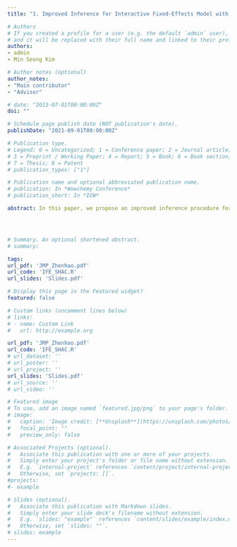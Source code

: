```yaml
---
title: "1. Improved Inference for Interactive Fixed-Effects Model with Cross Sectional Dependence (Job Market Paper)"

# Authors
# If you created a profile for a user (e.g. the default `admin` user), write the username (folder name) here 
# and it will be replaced with their full name and linked to their profile.
authors:
- admin
- Min Seong Kim

# Author notes (optional)
author_notes:
- "Main contributor"
- "Advisor"

# date: "2013-07-01T00:00:00Z"
doi: ""

# Schedule page publish date (NOT publication's date).
publishDate: "2021-09-01T00:00:00Z"

# Publication type.
# Legend: 0 = Uncategorized; 1 = Conference paper; 2 = Journal article;
# 3 = Preprint / Working Paper; 4 = Report; 5 = Book; 6 = Book section;
# 7 = Thesis; 8 = Patent
# publication_types: ["1"]

# Publication name and optional abbreviated publication name.
# publication: In *Wowchemy Conference*
# publication_short: In *ICW*

abstract: In this paper, we propose an improved inference procedure for the interactive fixed effects model in the presence of cross-sectional dependence and heteroskedasticity.  It is well known in the literature that the LS estimator in this model by [Bai (2009)](https://onlinelibrary.wiley.com/doi/10.3982/ECTA6135) is asymptotically biased when the error term is cross-sectionally dependent, and we address this problem. Our procedure involves two parts, correcting the asymptotic bias of the LS estimator and employing the cross-sectional dependence robust covariance matrix estimator. We prove the validity of the proposed procedure in the asymptotic sense. Since our approach is based on the spatial HAC estimation, e.g., [Conley (1999)](https://www.sciencedirect.com/science/article/abs/pii/S0304407698000840), [Kelejian and Prucha (2007)](https://www.sciencedirect.com/science/article/abs/pii/S0304407606002260) and [Kim and Sun (2011)](https://www.sciencedirect.com/science/article/abs/pii/S0304407610002034), we need a distance measure that characterizes the dependence structure. Such a distance may not be available in practice and we address this by considering a data-driven distance that does not rely on prior information. We also develop a bandwidth selection procedure based on a cluster wild bootstrap method. Monte Carlo simulations show our procedure work well in finite samples. As empirical illustrations, we apply the proposed method to make inference on the effects of divorce law reforms on the U.S. divorce rate, and the effects of clean water and sewerage interventions on the U.S. child mortality.




# Summary. An optional shortened abstract.
# summary: 

tags: 
url_pdf: 'JMP_Zhenhao.pdf'
url_code: 'IFE_SHAC.R'
url_slides: 'Slides.pdf'

# Display this page in the Featured widget?
featured: false

# Custom links (uncomment lines below)
# links:
# - name: Custom Link
#   url: http://example.org

url_pdf: 'JMP_Zhenhao.pdf'
url_code: 'IFE_SHAC.R'
# url_dataset: ''
# url_poster: ''
# url_project: ''
url_slides: 'Slides.pdf'
# url_source: ''
# url_video: ''

# Featured image
# To use, add an image named `featured.jpg/png` to your page's folder. 
# image:
#   caption: 'Image credit: [**Unsplash**](https://unsplash.com/photos/pLCdAaMFLTE)'
#   focal_point: ""
#   preview_only: false

# Associated Projects (optional).
#   Associate this publication with one or more of your projects.
#   Simply enter your project's folder or file name without extension.
#   E.g. `internal-project` references `content/project/internal-project/index.md`.
#   Otherwise, set `projects: []`.
#projects:
#- example

# Slides (optional).
#   Associate this publication with Markdown slides.
#   Simply enter your slide deck's filename without extension.
#   E.g. `slides: "example"` references `content/slides/example/index.md`.
#   Otherwise, set `slides: ""`.
# slides: example
---
```

